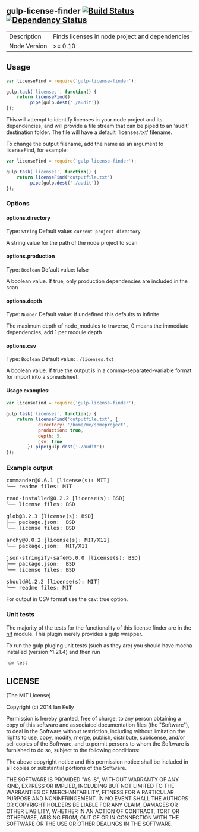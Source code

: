## gulp-license-finder [![Build Status](https://secure.travis-ci.org/iandotkelly/gulp-license-finder.png)](http://travis-ci.org/iandotkelly/gulp-license-finder) [![Dependency Status](https://gemnasium.com/iandotkelly/gulp-license-finder.svg)](https://gemnasium.com/iandotkelly/gulp-license-finder)

<table>
<tr>
<td>Description</td>
<td>Finds licenses in node project and dependencies</td>
</tr>
<tr>
<td>Node Version</td>
<td>>= 0.10</td>
</tr>
</table>

## Usage

```javascript
var licenseFind = require('gulp-license-finder');

gulp.task('licenses', function() {
	return licenseFind()
		.pipe(gulp.dest('./audit'))
});
```

This will attempt to identify licenses in your node project and its dependencies, and will provide a file stream
that can be piped to an 'audit' destination folder.  The file will have a default 'licenses.txt' filename.

To change the output filename, add the name as an argument to licenseFind, for example:

```javascript
var licenseFind = require('gulp-license-finder');

gulp.task('licenses', function() {
	return licenseFind('outputfile.txt')
		.pipe(gulp.dest('./audit'))
});
```

### Options

#### options.directory
Type: `String`
Default value: `current project directory`

A string value for the path of the node project to scan

#### options.production
Type: `Boolean`
Default value: false

A boolean value. If true, only production dependencies are included in the scan

#### options.depth
Type: `Number`
Default value: if undefined this defaults to infinite

The maximum depth of node_modules to traverse, 0 means the immediate dependencies, add 1 per module depth

#### options.csv
Type: `Boolean`
Default value: `./licenses.txt`

A boolean value.  If true the output is in a comma-separated-variable format for import into a spreadsheet.

#### Usage examples:

```javascript
var licenseFind = require('gulp-license-finder');

gulp.task('licenses', function() {
	return licenseFind('outputfile.txt', {
			directory: '/home/me/someproject',
			production: true,
			depth: 5,
			csv: true
		}).pipe(gulp.dest('./audit'))
});
```

### Example output

<pre>
commander@0.6.1 [license(s): MIT]
└── readme files: MIT

read-installed@0.2.2 [license(s): BSD]
└── license files: BSD

glob@3.2.3 [license(s): BSD]
├── package.json:  BSD
└── license files: BSD

archy@0.0.2 [license(s): MIT/X11]
└── package.json:  MIT/X11

json-stringify-safe@5.0.0 [license(s): BSD]
├── package.json:  BSD
└── license files: BSD

should@1.2.2 [license(s): MIT]
└── readme files: MIT
</pre>

For output in CSV format use the csv: true option.

### Unit tests

The majority of the tests for the functionality of this license finder are in the
[nlf](https://www.npmjs.org/package/nlf) module.  This plugin merely provides a gulp
wrapper.

To run the gulp pluging unit tests (such as they are) you should have mocha installed
(version ^1.21.4) and then run

```sh
npm test
```

## LICENSE

(The MIT License)

Copyright (c) 2014 Ian Kelly

Permission is hereby granted, free of charge, to any person obtaining
a copy of this software and associated documentation files (the
"Software"), to deal in the Software without restriction, including
without limitation the rights to use, copy, modify, merge, publish,
distribute, sublicense, and/or sell copies of the Software, and to
permit persons to whom the Software is furnished to do so, subject to
the following conditions:

The above copyright notice and this permission notice shall be
included in all copies or substantial portions of the Software.

THE SOFTWARE IS PROVIDED "AS IS", WITHOUT WARRANTY OF ANY KIND,
EXPRESS OR IMPLIED, INCLUDING BUT NOT LIMITED TO THE WARRANTIES OF
MERCHANTABILITY, FITNESS FOR A PARTICULAR PURPOSE AND
NONINFRINGEMENT. IN NO EVENT SHALL THE AUTHORS OR COPYRIGHT HOLDERS BE
LIABLE FOR ANY CLAIM, DAMAGES OR OTHER LIABILITY, WHETHER IN AN ACTION
OF CONTRACT, TORT OR OTHERWISE, ARISING FROM, OUT OF OR IN CONNECTION
WITH THE SOFTWARE OR THE USE OR OTHER DEALINGS IN THE SOFTWARE.
